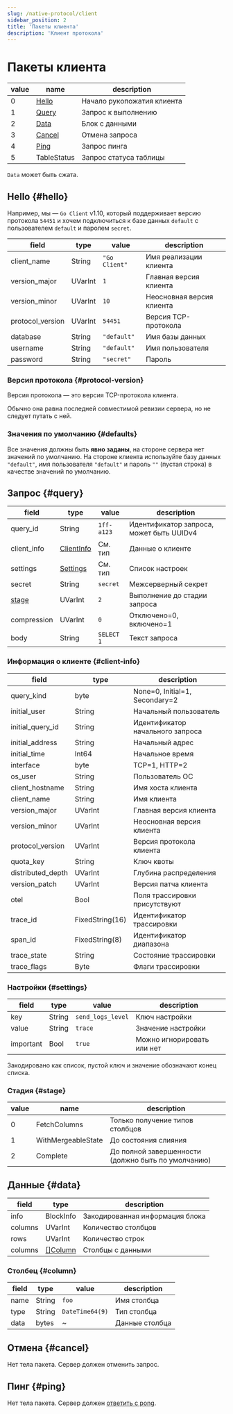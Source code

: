 ```yaml
---
slug: /native-protocol/client
sidebar_position: 2
title: 'Пакеты клиента'
description: 'Клиент протокола'
---
```



# Пакеты клиента

| value | name              | description            |
|-------|-------------------|------------------------|
| 0     | [Hello](#hello)   | Начало рукопожатия клиента |
| 1     | [Query](#query)   | Запрос к выполнению          |
| 2     | [Data](#data)     | Блок с данными        |
| 3     | [Cancel](#cancel) | Отмена запроса           |
| 4     | [Ping](#ping)     | Запрос пинга           |
| 5     | TableStatus       | Запрос статуса таблицы   |

`Data` может быть сжата.

## Hello {#hello}

Например, мы — `Go Client` v1.10, который поддерживает версию протокола `54451` и
хочем подключиться к базе данных `default` с пользователем `default` и паролем `secret`.

| field            | type    | value         | description                |
|------------------|---------|---------------|----------------------------|
| client_name      | String  | `"Go Client"` | Имя реализации клиента |
| version_major    | UVarInt | `1`           | Главная версия клиента       |
| version_minor    | UVarInt | `10`          | Неосновная версия клиента       |
| protocol_version | UVarInt | `54451`       | Версия TCP-протокола       |
| database         | String  | `"default"`   | Имя базы данных              |
| username         | String  | `"default"`   | Имя пользователя                   |
| password         | String  | `"secret"`    | Пароль                   |

### Версия протокола {#protocol-version}

Версия протокола — это версия TCP-протокола клиента.

Обычно она равна последней совместимой ревизии сервера, но
не следует путать с ней.

### Значения по умолчанию {#defaults}

Все значения должны быть **явно заданы**, на стороне сервера нет значений по умолчанию.
На стороне клиента используйте базу данных `"default"`, имя пользователя `"default"` и пароль `""` (пустая строка)
в качестве значений по умолчанию.

## Запрос {#query}

| field           | type                       | value      | description               |
|-----------------|----------------------------|------------|---------------------------|
| query_id        | String                     | `1ff-a123` | Идентификатор запроса, может быть UUIDv4   |
| client_info     | [ClientInfo](#client-info) | См. тип    | Данные о клиенте         |
| settings        | [Settings](#settings)      | См. тип    | Список настроек          |
| secret          | String                     | `secret`   | Межсерверный секрет       |
| [stage](#stage) | UVarInt                    | `2`        | Выполнение до стадии запроса |
| compression     | UVarInt                    | `0`        | Отключено=0, включено=1     |
| body            | String                     | `SELECT 1` | Текст запроса                |

### Информация о клиенте {#client-info}

| field             | type            | description                    |
|-------------------|-----------------|--------------------------------|
| query_kind        | byte            | None=0, Initial=1, Secondary=2 |
| initial_user      | String          | Начальный пользователь                   |
| initial_query_id  | String          | Идентификатор начального запроса               |
| initial_address   | String          | Начальный адрес                |
| initial_time      | Int64           | Начальное время                   |
| interface         | byte            | TCP=1, HTTP=2                  |
| os_user           | String          | Пользователь ОС                        |
| client_hostname   | String          | Имя хоста клиента                |
| client_name       | String          | Имя клиента                    |
| version_major     | UVarInt         | Главная версия клиента           |
| version_minor     | UVarInt         | Неосновная версия клиента           |
| protocol_version  | UVarInt         | Версия протокола клиента        |
| quota_key         | String          | Ключ квоты                      |
| distributed_depth | UVarInt         | Глубина распределения              |
| version_patch     | UVarInt         | Версия патча клиента           |
| otel              | Bool            | Поля трассировки присутствуют       |
| trace_id          | FixedString(16) | Идентификатор трассировки                       |
| span_id           | FixedString(8)  | Идентификатор диапазона                        |
| trace_state       | String          | Состояние трассировки                  |
| trace_flags       | Byte            | Флаги трассировки                  |

### Настройки {#settings}

| field     | type   | value             | description           |
|-----------|--------|-------------------|-----------------------|
| key       | String | `send_logs_level` | Ключ настройки        |
| value     | String | `trace`           | Значение настройки      |
| important | Bool   | `true`            | Можно игнорировать или нет |

Закодировано как список, пустой ключ и значение обозначают конец списка.

### Стадия {#stage}

| value | name               | description                                 |
|-------|--------------------|---------------------------------------------|
| 0     | FetchColumns       | Только получение типов столбцов                     |
| 1     | WithMergeableState | До состояния слияния                       |
| 2     | Complete           | До полной завершенности (должно быть по умолчанию) |

## Данные {#data}

| field   | type                | description        |
|---------|---------------------|--------------------|
| info    | BlockInfo           | Закодированная информация блока |
| columns | UVarInt             | Количество столбцов      |
| rows    | UVarInt             | Количество строк         |
| columns | [[]Column](#column) | Столбцы с данными  |

### Столбец {#column}

| field | type   | value           | description |
|-------|--------|-----------------|-------------|
| name  | String | `foo`           | Имя столбца |
| type  | String | `DateTime64(9)` | Тип столбца |
| data  | bytes  | ~               | Данные столбца |

## Отмена {#cancel}

Нет тела пакета. Сервер должен отменить запрос.

## Пинг {#ping}

Нет тела пакета. Сервер должен [ответить с pong](./server.md#pong).
